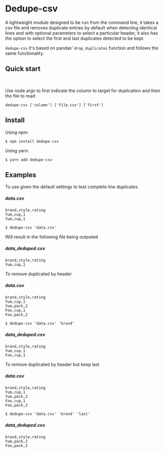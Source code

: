 # Dedupe-csv

A lightweight module designed to be run from the command line, it takes a csv file and removes duplicate entries by default when detecting identical lines and with optional parameters to select a particular header, it also has the option to select the first and last duplicates detected to be kept.

`dedupe-csv` it's based on pandas' `drop_duplicates` function and follows the same functionality.

## Quick start
<br />

Use node argv to first indicate the column to target for duplication and then the file to read

`dedupe-csv ['column'] ['file.csv'] ['first']`

## Install

Using npm:

```console
$ npm install dedupe-csv
```

Using yarn:

```console
$ yarn add dedupe-csv
```

## Examples

To use given the default settings to test complete line duplicates

##### data.csv

```
brand,style,rating
Yum,cup,1
Yum,cup,1
```

`$ dedupe-csv 'data.csv'`

Will result in the following file being outputed

##### data_deduped.csv
```
brand,style,rating
Yum,cup,1
```

To remove duplicated by header

##### data.csv

```
brand,style,rating
Yum,cup,1
Yum,pack,2
Foo,cup,1
Foo,pack,2
```

`$ dedupe-csv 'data.csv' 'brand'`

##### data_deduped.csv
```
brand,style,rating
Yum,cup,1
Foo,cup,1
```

To remove duplicated by header but keep last 

##### data.csv

```
brand,style,rating
Yum,cup,1
Yum,pack,2
Foo,cup,1
Foo,pack,2
```

`$ dedupe-csv 'data.csv' 'brand' 'last'`

##### data_deduped.csv
```
brand,style,rating
Yum,pack,2
Foo,pack,2
```


